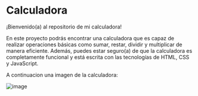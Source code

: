 # Calculadora
¡Bienvenido(a) al repositorio de mi calculadora!

En este proyecto podrás encontrar una calculadora que es capaz de realizar operaciones básicas como sumar, restar, dividir y multiplicar de manera eficiente. Además, puedes estar seguro(a) de que la calculadora es completamente funcional y está escrita con las tecnologías de HTML, CSS y JavaScript.

A continuacion una imagen de la calculadora:

![image](https://github.com/zaratejoselin594/Calculadora/assets/128331810/7e3df384-2fba-49f2-ae4b-8379cf694937)

